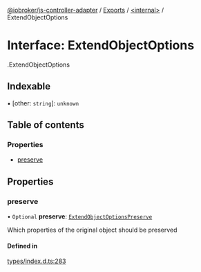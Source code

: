 [@iobroker/js-controller-adapter](../README.md) / [Exports](../modules.md) / [<internal\>](../modules/internal_.md) / ExtendObjectOptions

# Interface: ExtendObjectOptions

[<internal>](../modules/internal_.md).ExtendObjectOptions

## Indexable

▪ [other: `string`]: `unknown`

## Table of contents

### Properties

- [preserve](internal_.ExtendObjectOptions.md#preserve)

## Properties

### preserve

• `Optional` **preserve**: [`ExtendObjectOptionsPreserve`](internal_.ExtendObjectOptionsPreserve.md)

Which properties of the original object should be preserved

#### Defined in

[types/index.d.ts:283](https://github.com/ioBroker/ioBroker.js-controller/blob/0a61af83/packages/types/index.d.ts#L283)
